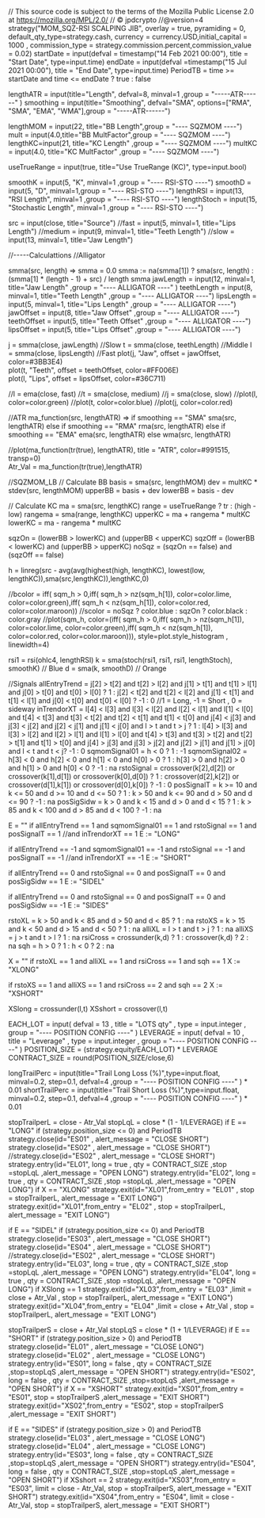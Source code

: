 // This source code is subject to the terms of the Mozilla Public License 2.0 at https://mozilla.org/MPL/2.0/
// © jpdcrypto
//@version=4
strategy("MOM_SQZ-RSI SCALPING JIB", overlay = true, pyramiding = 0, default_qty_type=strategy.cash, currency = currency.USD,initial_capital = 1000 , commission_type = strategy.commission.percent,commission_value = 0.02)
startDate = input(defval = timestamp("14 Feb 2021 00:00"), title = "Start Date", type=input.time)
endDate = input(defval =timestamp("15 Jul 2021 00:00"), title = "End Date", type=input.time)
PeriodTB = time >= startDate and time <= endDate ? true : false

lengthATR = input(title="Length", defval=8, minval=1 ,group = "-----ATR------"  )
smoothing = input(title="Smoothing", defval="SMA", options=["RMA", "SMA", "EMA", "WMA"],group = "-----ATR------")

lengthMOM = input(22, title="BB Length",group = "---- SQZMOM ----")
mult = input(4.0,title="BB MultFactor",group = "---- SQZMOM ----")
lengthKC=input(21, title="KC Length" ,group = "---- SQZMOM ----")
multKC = input(4.0, title="KC MultFactor" ,group = "---- SQZMOM ----")

useTrueRange = input(true, title="Use TrueRange (KC)", type=input.bool)

smoothK = input(5, "K", minval=1 ,group = "---- RSI-STO ----")
smoothD = input(5, "D", minval=1,group = "---- RSI-STO ----")
lengthRSI = input(13, "RSI Length", minval=1 ,group = "---- RSI-STO ----")
lengthStoch = input(15, "Stochastic Length", minval=1 ,group = "---- RSI-STO ----")

src = input(close, title="Source")
//fast = input(5, minval=1, title="Lips Length")
//medium = input(9, minval=1, title="Teeth Length")
//slow = input(13, minval=1, title="Jaw Length")

//-----Calculattions
//Alligator


smma(src, length) =>
	smma =  0.0
	smma := na(smma[1]) ? sma(src, length) : (smma[1] * (length - 1) + src) / length
	smma
jawLength = input(12, minval=1, title="Jaw Length" ,group = "---- ALLIGATOR ----" )
teethLength = input(8, minval=1, title="Teeth Length" ,group = "---- ALLIGATOR ----")
lipsLength = input(5, minval=1, title="Lips Length" ,group = "---- ALLIGATOR ----")
jawOffset = input(8, title="Jaw Offset" ,group = "---- ALLIGATOR ----")
teethOffset = input(5, title="Teeth Offset" ,group = "---- ALLIGATOR ----")
lipsOffset = input(5, title="Lips Offset" ,group = "---- ALLIGATOR ----")

j = smma(close, jawLength)  //Slow
t = smma(close, teethLength)  //Middle
l = smma(close, lipsLength)  //Fast
plot(j, "Jaw", offset = jawOffset, color=#3BB3E4)  
plot(t, "Teeth", offset = teethOffset, color=#FF006E)  
plot(l, "Lips", offset = lipsOffset, color=#36C711)   

//l = ema(close, fast)
//t = sma(close, medium)
//j = sma(close, slow)
//plot(l, color=color.green)
//plot(t, color=color.blue)
//plot(j, color=color.red)

//ATR
ma_function(src, lengthATR) =>
	if smoothing == "SMA"
		sma(src, lengthATR)
	else
		if smoothing == "RMA"
			rma(src, lengthATR)
		else
			if smoothing == "EMA"
				ema(src, lengthATR)
			else
				wma(src, lengthATR)

//plot(ma_function(tr(true), lengthATR), title = "ATR", color=#991515, transp=0)				
Atr_Val = ma_function(tr(true),lengthATR)				


//SQZMOM_LB
// Calculate BB
basis = sma(src, lengthMOM)
dev = multKC * stdev(src, lengthMOM)
upperBB = basis + dev
lowerBB = basis - dev

// Calculate KC
ma = sma(src, lengthKC)
range = useTrueRange ? tr : (high - low)
rangema = sma(range, lengthKC)
upperKC = ma + rangema * multKC
lowerKC = ma - rangema * multKC

sqzOn  = (lowerBB > lowerKC) and (upperBB < upperKC)
sqzOff = (lowerBB < lowerKC) and (upperBB > upperKC)
noSqz  = (sqzOn == false) and (sqzOff == false)

h = linreg(src  -  avg(avg(highest(high, lengthKC), lowest(low, lengthKC)),sma(src,lengthKC)),lengthKC,0)

//bcolor = iff( sqm_h > 0,iff( sqm_h > nz(sqm_h[1]), color=color.lime, color=color.green),iff( sqm_h < nz(sqm_h[1]), color=color.red, color=color.maroon))
//scolor = noSqz ? color.blue : sqzOn ? color.black : color.gray 
//plot(sqm_h, color=(iff( sqm_h > 0,iff( sqm_h > nz(sqm_h[1]), color=color.lime, color=color.green),iff( sqm_h < nz(sqm_h[1]), color=color.red, color=color.maroon))), style=plot.style_histogram , linewidth=4)

rsi1 = rsi(ohlc4, lengthRSI)
k = sma(stoch(rsi1, rsi1, rsi1, lengthStoch), smoothK)  // Blue
d = sma(k, smoothD) // Orange

//Signals
allEntryTrend = j[2] > t[2] and t[2] > l[2] and j[1] > t[1] and t[1] > l[1] and j[0] > t[0] and t[0] > l[0] ? 1 : j[2] < t[2] and t[2] < l[2] and j[1] < t[1] and t[1] < l[1] and j[0] < t[0] and t[0] < l[0] ? -1 : 0 //1 = Long, -1 = Short , 0 = sideway
inTrendorXT = l[4] < l[3] and l[3] < l[2] and l[2] < l[1] and l[1] < l[0] and t[4] < t[3] and t[3] < t[2] and t[2] < t[1] and t[1] < t[0] and j[4] < j[3] and j[3] < j[2] and j[2] < j[1] and j[1] < j[0] and l > t and t > j ? 1 : l[4] > l[3] and l[3] > l[2] and l[2] > l[1] and l[1] > l[0] and t[4] > t[3] and t[3] > t[2] and t[2] > t[1] and t[1] > t[0] and j[4] > j[3] and j[3] > j[2] and j[2] > j[1] and j[1] > j[0] and l < t and t < j? -1 : 0
sqmomSignal01 = h < 0 ? 1 : -1
sqmomSignal02 = h[3] < 0 and h[2] < 0 and h[1] < 0 and h[0] > 0 ? 1 : h[3] > 0 and h[2] > 0 and h[1] > 0 and h[0] < 0 ? -1 : na
rstoSignal  = crossover(k[2],d[2]) or crossover(k[1],d[1]) or crossover(k[0],d[0]) ? 1 : crossover(d[2],k[2]) or crossover(d[1],k[1]) or crossover(d[0],k[0]) ? -1 : 0
posSignalT  = k >= 10 and k <= 50 and d >= 10 and d <= 50 ? 1 : k > 50 and k <= 90 and d > 50 and d <= 90 ? -1 : na
posSigSidw  = k > 0 and k < 15 and d > 0 and d < 15 ? 1 : k > 85 and k < 100 and d > 85 and d < 100 ? -1 : na

E = ""
if allEntryTrend == 1 and sqmomSignal01 == 1 and rstoSignal == 1 and posSignalT == 1 //and inTrendorXT == 1
    E := "LONG"
    
if allEntryTrend == -1 and sqmomSignal01 == -1 and rstoSignal == -1 and posSignalT == -1 //and inTrendorXT == -1
    E := "SHORT"

if allEntryTrend == 0 and rstoSignal == 0 and posSignalT == 0 and posSigSidw == 1
    E := "SIDEL"
    
if allEntryTrend == 0 and rstoSignal == 0 and posSignalT == 0 and posSigSidw == -1
    E := "SIDES"    

rstoXL = k > 50 and k < 85 and d > 50 and d < 85 ? 1 : na
rstoXS = k > 15 and k < 50 and d > 15 and d < 50 ? 1 : na
alliXL = l > t and t > j ? 1 : na
alliXS = j > t and t > l ? 1 : na
rsiCross = crossunder(k,d) ? 1 : crossover(k,d) ? 2 : na
sqh = h > 0 ? 1 : h < 0 ? 2 : na

X = ""
if rstoXL == 1 and alliXL == 1 and rsiCross == 1 and sqh == 1
    X := "XLONG" 
   
if rstoXS == 1 and alliXS == 1 and rsiCross == 2 and sqh == 2
    X := "XSHORT"    

XSlong = crossunder(l,t)
XSshort = crossover(l,t)

EACH_LOT = input( defval = 13 , title = "LOTS qty" , type = input.integer , group = "---- POSITION CONFIG ----" )
LEVERAGE = input( defval = 10 , title = "Leverage" , type = input.integer , group = "---- POSITION CONFIG ----" )
POSITION_SIZE = (strategy.equity/EACH_LOT) * LEVERAGE
CONTRACT_SIZE = round(POSITION_SIZE/close,6)

longTrailPerc = input(title="Trail Long Loss (%)",type=input.float, minval=0.2, step=0.1, defval=4 ,group = "---- POSITION CONFIG ----" ) * 0.01
shortTrailPerc = input(title="Trail Short Loss (%)",type=input.float, minval=0.2, step=0.1, defval=4 ,group = "---- POSITION CONFIG ----" ) * 0.01

stopTrailperL = close - Atr_Val
stopLqL    = close * (1 - 1/LEVERAGE)
if E == "LONG" 
    if (strategy.position_size <= 0) and PeriodTB
        strategy.close(id="ES01" , alert_message = "CLOSE SHORT")
        strategy.close(id="ES02" , alert_message = "CLOSE SHORT")
        //strategy.close(id="ES02" , alert_message = "CLOSE SHORT")
        strategy.entry(id="EL01", long = true , qty = CONTRACT_SIZE ,stop =stopLqL ,alert_message = "OPEN LONG")
        strategy.entry(id="EL02", long = true , qty = CONTRACT_SIZE ,stop =stopLqL ,alert_message = "OPEN LONG")
if X == "XLONG"
    strategy.exit(id="XL01",from_entry = "EL01" , stop = stopTrailperL, alert_message = "EXIT LONG")  
    strategy.exit(id="XL01",from_entry = "EL02" , stop = stopTrailperL, alert_message = "EXIT LONG")  

if E == "SIDEL"
    if (strategy.position_size <= 0) and PeriodTB
        strategy.close(id="ES03" , alert_message = "CLOSE SHORT")
        strategy.close(id="ES04" , alert_message = "CLOSE SHORT")
            //strategy.close(id="ES02" , alert_message = "CLOSE SHORT")
        strategy.entry(id="EL03", long = true , qty = CONTRACT_SIZE ,stop =stopLqL ,alert_message = "OPEN LONG")
        strategy.entry(id="EL04", long = true , qty = CONTRACT_SIZE ,stop =stopLqL ,alert_message = "OPEN LONG")
if XSlong == 1
    strategy.exit(id="XL03",from_entry = "EL03" ,limit = close + Atr_Val , stop = stopTrailperL, alert_message = "EXIT LONG")  
    strategy.exit(id="XL04",from_entry = "EL04" ,limit = close + Atr_Val , stop = stopTrailperL, alert_message = "EXIT LONG")    

stopTrailperS = close + Atr_Val
stopLqS    = close * (1 + 1/LEVERAGE)
if E == "SHORT"
    if (strategy.position_size > 0) and PeriodTB
        strategy.close(id="EL01" , alert_message = "CLOSE LONG")
        strategy.close(id="EL02" , alert_message = "CLOSE LONG")
        strategy.entry(id="ES01", long = false , qty = CONTRACT_SIZE ,stop=stopLqS ,alert_message = "OPEN SHORT")
        strategy.entry(id="ES02", long = false , qty = CONTRACT_SIZE ,stop=stopLqS ,alert_message = "OPEN SHORT") 
if X == "XSHORT"
    strategy.exit(id="XS01",from_entry = "ES01", stop = stopTrailperS ,alert_message = "EXIT SHORT")
    strategy.exit(id="XS02",from_entry = "ES02", stop = stopTrailperS ,alert_message = "EXIT SHORT")
    
if E == "SIDES" 
    if (strategy.position_size > 0) and PeriodTB
        strategy.close(id="EL03" , alert_message = "CLOSE LONG")
        strategy.close(id="EL04" , alert_message = "CLOSE LONG")
        strategy.entry(id="ES03", long = false , qty = CONTRACT_SIZE ,stop=stopLqS ,alert_message = "OPEN SHORT")
        strategy.entry(id="ES04", long = false , qty = CONTRACT_SIZE ,stop=stopLqS ,alert_message = "OPEN SHORT") 
if XSshort == 2
    strategy.exit(id="XS03",from_entry = "ES03", limit = close - Atr_Val, stop = stopTrailperS, alert_message = "EXIT SHORT")
    strategy.exit(id="XS04",from_entry = "ES04", limit = close - Atr_Val, stop = stopTrailperS, alert_message = "EXIT SHORT")
